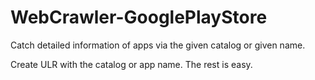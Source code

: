 # WebCrawler-GooglePlayStore
Catch detailed information of apps via the given catalog or given name. 


Create ULR with the catalog or app name. The rest is easy.
